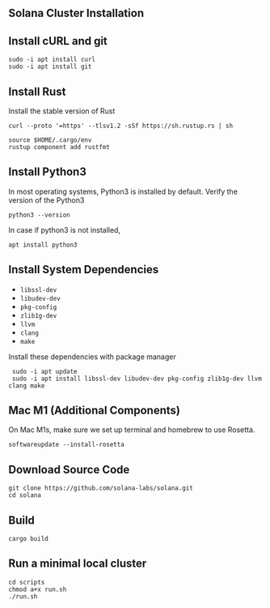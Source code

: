 ## Solana Cluster Installation

## Install cURL and git 

    sudo -i apt install curl 
    sudo -i apt install git

## Install Rust

Install the stable version of Rust

    curl --proto '=https' --tlsv1.2 -sSf https://sh.rustup.rs | sh

    source $HOME/.cargo/env
    rustup component add rustfmt

## Install Python3
In most operating systems, Python3 is installed by default. Verify the version of the Python3 

    python3 --version

In case if python3 is not installed, 

    apt install python3

## Install System Dependencies

 - `libssl-dev` 
 - `libudev-dev` 
 - `pkg-config` 
 - `zlib1g-dev` 
 - `llvm` 
 - `clang` 
 - `make`

  Install these dependencies with package manager

     sudo -i apt update 
     sudo -i apt install libssl-dev libudev-dev pkg-config zlib1g-dev llvm clang make

## Mac M1 (Additional Components)
On Mac M1s, make sure we set up terminal and homebrew to use Rosetta. 

    softwareupdate --install-rosetta

## Download Source Code

    git clone https://github.com/solana-labs/solana.git
    cd solana

## Build

    cargo build

## Run a minimal local cluster

    cd scripts
    chmod a+x run.sh
    ./run.sh
